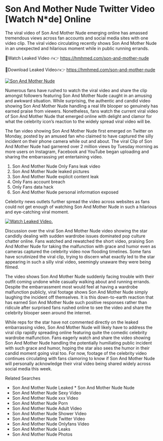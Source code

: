 ﻿# Son And Mother Nude Twitter Video [Watch N*de] Online

The viral video of ﻿Son And Mother Nude emerging online has amassed tremendous views across fan accounts and social media sites with one video clip. The viral video circulating recently shows ﻿Son And Mother Nude in an unexpected and hilarious moment while in public running errands. 

🔴Watch Leaked Video 🔥👉  https://hmhmed.com/son-and-mother-nude 

🔴Download Leaked Video🔥👉  https://hmhmed.com/son-and-mother-nude 

[![Son And Mother Nude](https://i.imgur.com/dJHk4Zq.gif)](https://hmhmed.com/son-and-mother-nude)

Numerous fans have rushed to watch the viral video and share the clip amongst followers featuring ﻿Son And Mother Nude caught in an amusing and awkward situation. While surprising, the authentic and candid video showing ﻿Son And Mother Nude handling a real life blooper so genuinely has earned praise from viewers. Nonetheless, fans watch the current viral video of ﻿Son And Mother Nude that emerged online with delight and clamor for what the celebrity icon’s reaction to the widely spread viral video will be.

The fan video showing ﻿Son And Mother Nude first emerged on Twitter on Monday, posted by an amused fan who claimed to have captured the silly incident on their phone camera while out and about. The viral Clip of ﻿Son And Mother Nude had garnered over 2 million views by Tuesday morning as more users on Instagram, Facebook and YouTube began uploading and sharing the embarrassing yet entertaining video. 

1. ﻿Son And Mother Nude Only Fans leak video
2. ﻿Son And Mother Nude leaked pictures
3. ﻿Son And Mother Nude explicit content leak
4. Only Fans account breach
5. Only Fans data hack
6. ﻿Son And Mother Nude personal information exposed

Celebrity news outlets further spread the video across websites as fans could not get enough of watching ﻿Son And Mother Nude in such a hilarious and eye-catching viral moment. 

[![Watch Leaked Video.](https://miro.medium.com/v2/resize:fit:828/format:webp/1*cilzJN44JGOrTw9NJCrNHA.gif "Watch Leaked Video")](https://hmhmed.com/son-and-mother-nude)

Discussion over the viral ﻿Son And Mother Nude video showing the star candidly dealing with sudden wardrobe issues dominated pop culture chatter online. Fans watched and rewatched the short video, praising ﻿Son And Mother Nude for taking the malfunction with grace and humor even as cameras captured the celebrity video now flooding timelines. Some fans have scrutinized the viral clip, trying to discern what exactly led to the star appearing in such a silly viral video, seemingly unaware they were being filmed.

The video shows ﻿Son And Mother Nude suddenly facing trouble with their outfit coming undone while casually walking about and running errands. Despite the embarrassment most would feel at having a wardrobe malfunction publicly, viral footage shows ﻿Son And Mother Nude simply laughing the incident off themselves. It is this down-to-earth reaction that has earned ﻿Son And Mother Nude such positive responses rather than ridicule after surprised fans rushed online to see the video and share the celebrity blooper seen around the internet.  

While reps for the star have not commented directly on the leaked embarrassing video, ﻿Son And Mother Nude will likely have to address the viral clip rapidly spreading online featuring quite the comedic celebrity wardrobe malfunction. Fans eagerly watch and share the video showing ﻿Son And Mother Nude handling the potentially humiliating public incident with such grace and humor, hoping the star also sees the humor in their candid moment going viral too. For now, footage of the celebrity video continues circulating with fans clamoring to know if ﻿Son And Mother Nude will personally acknowledge their viral video being shared widely across social media this week.

Related Searches
* ﻿Son And Mother Nude Leaked
﻿* Son And Mother Nude Nude
* ﻿Son And Mother Nude Sexy Video
* ﻿Son And Mother Nude xxx Video
* ﻿Son And Mother Nude Porn
* ﻿Son And Mother Nude Adult Video
* ﻿Son And Mother Nude Shower Video
* ﻿Son And Mother Nude Twitter Video
* ﻿Son And Mother Nude Onlyfans Video
* ﻿Son And Mother Nude Leaks
* ﻿Son And Mother Nude Photos